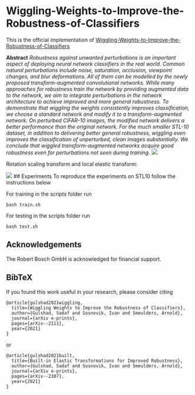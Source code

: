 # Wiggling-Weights-to-Improve-the-Robustness-of-Classifiers

This is the official implementation of
[Wiggling-Weights-to-Improve-the-Robustness-of-Classifiers](https://arxiv.org/pdf/2111.09779.pdf) 



**Abstract** 
*Robustness against unwanted perturbations is an important aspect of deploying neural network classifiers in the real world. Common natural perturbations include noise, saturation, occlusion, viewpoint changes, and blur deformations. All of them can be modelled by the newly proposed transform-augmented convolutional networks. While many approaches for robustness train the network by providing augmented data to the network, we aim to integrate perturbations in the network architecture to achieve improved and more general robustness. To demonstrate that wiggling the weights consistently improves classification, we choose a standard network and modify it to a transform-augmented network. On perturbed CIFAR-10 images, the modified network delivers a better performance than the original network. For the much smaller STL-10 dataset, in addition to delivering better general robustness, wiggling even improves the classification of unperturbed, clean images substantially. We conclude that wiggled transform-augmented networks acquire good robustness even for perturbations not seen during training.*
<img src="https://github.com/sadafgulshad1/Wiggling-Weights-to-Improve-the-Robustness-of-Classifiers/blob/main/WW_Teaser.png"  />

Rotation scaling transform and local elastic transform:

<img src="https://github.com/sadafgulshad1/Wiggling-Weights-to-Improve-the-Robustness-of-Classifiers/blob/main/Transforms.gif"  />
## Experiments
To reproduce the experiments on STL10 follow the instructions below

For training in the scripts folder run 
```
bash train.sh
```

For testing in the scripts folder run 
```
bash test.sh
```

## Acknowledgements
The Robert Bosch GmbH is acknowledged for financial support.

## BibTeX
If you found this work useful in your research, please consider citing
```
@article{gulshad2021wiggling,
  title={Wiggling Weights to Improve the Robustness of Classifiers},
  author={Gulshad, Sadaf and Sosnovik, Ivan and Smeulders, Arnold},
  journal={arXiv e-prints},
  pages={arXiv--2111},
  year={2021}
}
```
or 

```
@article{gulshad2021built,
  title={Built-in Elastic Transformations for Improved Robustness},
  author={Gulshad, Sadaf and Sosnovik, Ivan and Smeulders, Arnold},
  journal={arXiv e-prints},
  pages={arXiv--2107},
  year={2021}
}
```
